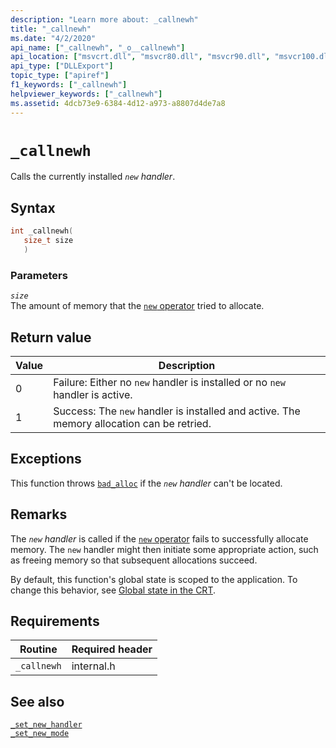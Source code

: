 ```yaml
---
description: "Learn more about: _callnewh"
title: "_callnewh"
ms.date: "4/2/2020"
api_name: ["_callnewh", "_o__callnewh"]
api_location: ["msvcrt.dll", "msvcr80.dll", "msvcr90.dll", "msvcr100.dll", "msvcr100_clr0400.dll", "msvcr110.dll", "msvcr110_clr0400.dll", "msvcr120.dll", "msvcr120_clr0400.dll", "ucrtbase.dll", "api-ms-win-crt-heap-l1-1-0.dll", "api-ms-win-crt-private-l1-1-0.dll"]
api_type: ["DLLExport"]
topic_type: ["apiref"]
f1_keywords: ["_callnewh"]
helpviewer_keywords: ["_callnewh"]
ms.assetid: 4dcb73e9-6384-4d12-a973-a8807d4de7a8
---
```

# `_callnewh`

Calls the currently installed *`new` handler*.

## Syntax

```cpp
int _callnewh(
   size_t size
   )
```

### Parameters

*`size`*\
The amount of memory that the [`new` operator](../../cpp/new-operator-cpp.md) tried to allocate.

## Return value

| Value | Description |
|---|---|
| 0 | Failure: Either no `new` handler is installed or no `new` handler is active. |
| 1 | Success: The `new` handler is installed and active. The memory allocation can be retried. |

## Exceptions

This function throws [`bad_alloc`](../../standard-library/bad-alloc-class.md) if the *`new` handler* can't be located.

## Remarks

The *`new` handler* is called if the [`new` operator](../../cpp/new-operator-cpp.md) fails to successfully allocate memory. The `new` handler might then initiate some appropriate action, such as freeing memory so that subsequent allocations succeed.

By default, this function's global state is scoped to the application. To change this behavior, see [Global state in the CRT](../global-state.md).

## Requirements

| Routine | Required header |
|---|---|
| `_callnewh` | internal.h |

## See also

[`_set_new_handler`](set-new-handler.md)\
[`_set_new_mode`](set-new-mode.md)
